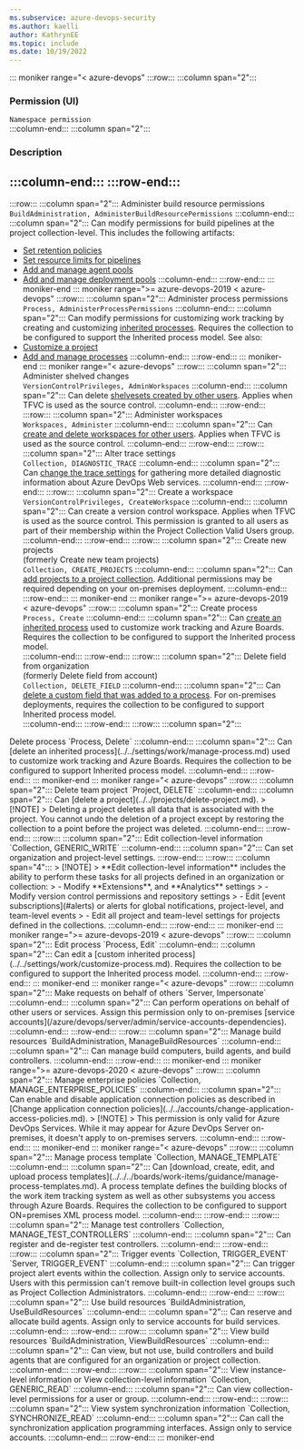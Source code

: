 ```yaml
---
ms.subservice: azure-devops-security
ms.author: kaelli
author: KathrynEE
ms.topic: include
ms.date: 10/19/2022
---
```


<!--- collection-level permissions for cloud (old layout) and on-premises versions ---> 

::: moniker range="< azure-devops"
:::row:::
   :::column span="2":::
   ### Permission (UI)    
   `Namespace permission`  
   :::column-end:::
   :::column span="2":::
  ### Description 
   :::column-end:::
:::row-end:::
---
:::row:::
   :::column span="2":::
  <a id="administer-build-resource-permissions-permission" />Administer build resource permissions  
  `BuildAdministration, AdministerBuildResourcePermissions`
   :::column-end:::
   :::column span="2":::
  Can modify permissions for build pipelines at the project collection-level. This includes the following artifacts: 
  - [Set retention policies](../../../pipelines/policies/retention.md)
  - [Set resource limits for pipelines](../../../pipelines/licensing/concurrent-jobs.md) 
  - [Add and manage agent pools](../../../pipelines/agents/pools-queues.md) 
  - [Add and manage deployment pools](../../../pipelines/release/deployment-groups/index.md) 
   :::column-end:::
:::row-end:::
::: moniker-end
::: moniker range=">= azure-devops-2019 < azure-devops"
:::row:::
   :::column span="2":::
  <a id="administer-process-permissions-permission" />Administer process permissions  
  `Process, AdministerProcessPermissions`
   :::column-end:::
   :::column span="2":::
  Can modify permissions for customizing work tracking by creating and customizing [inherited processes](../../settings/work/inheritance-process-model.md). Requires the collection to be configured to support the Inherited process model. See also: 
  - [Customize a project](../../settings/work/customize-process.md) 
  - [Add and manage processes](../../settings/work/manage-process.md) 
   :::column-end:::
:::row-end:::
::: moniker-end
::: moniker range="< azure-devops"
:::row:::
   :::column span="2":::
  <a id="administer-shelved-changes-permission" />Administer shelved changes  
  `VersionControlPrivileges, AdminWorkspaces`
   :::column-end:::
   :::column span="2":::
  Can delete [shelvesets created by other users](../../../repos/tfvc/suspend-your-work-manage-your-shelvesets.md). Applies when TFVC is used as the source control. 
   :::column-end:::
:::row-end:::
:::row:::
   :::column span="2":::
  <a id="administer-workspaces-permission" />Administer workspaces  
  `Workspaces, Administer`
   :::column-end:::
   :::column span="2":::
  Can [create and delete workspaces for other users](../../../repos/tfvc/create-work-workspaces.md). Applies when TFVC is used as the source control.
   :::column-end:::
:::row-end:::
:::row:::
   :::column span="2":::
  <a id="alter-trace-settings-permission" />Alter trace settings  
  `Collection, DIAGNOSTIC_TRACE`
   :::column-end:::
   :::column span="2":::
  Can [change the trace settings](/previous-versions/ms400797%28v%3dvs.80%29) for gathering more detailed diagnostic information about Azure DevOps Web services.
   :::column-end:::
:::row-end:::
:::row:::
   :::column span="2":::
  <a id="create-a-workspace-permission" />Create a workspace  
  `VersionControlPrivileges, CreateWorkspace`
   :::column-end:::
   :::column span="2":::
  Can create a version control workspace. Applies when TFVC is used as the source control. This permission is granted to all users as part of their membership within the Project Collection Valid Users group.
   :::column-end:::
:::row-end:::
:::row:::
   :::column span="2":::
   <a id="create-new-team-projects-permission" />Create new projects  
   (formerly Create new team projects)  
  `Collection, CREATE_PROJECTS`
   :::column-end:::
   :::column span="2":::
  Can [add projects to a project collection](../../projects/create-project.md). Additional permissions may be required depending on your on-premises deployment. 
   :::column-end:::
:::row-end:::
::: moniker-end
::: moniker range=">= azure-devops-2019 < azure-devops"
:::row:::
   :::column span="2":::
  <a id="create-process-permission" />Create process  
  `Process, Create`
   :::column-end:::
   :::column span="2":::
  Can [create an inherited process](../../settings/work/manage-process.md) used to customize work tracking and Azure Boards. Requires the collection to be configured to support the Inherited process model.  
   :::column-end:::
:::row-end:::
:::row:::
   :::column span="2":::
   <a id="delete-field-permission" />Delete field from organization  
   (formerly Delete field from account)  
  `Collection, DELETE_FIELD`
   :::column-end:::
   :::column span="2":::
  Can [delete a custom field that was added to a process](../../settings/work/customize-process-field.md). For on-premises deployments, requires the collection to be configured to support Inherited process model.  
   :::column-end:::
:::row-end:::
:::row:::
   :::column span="2":::
   <a id="delete-process-permission /"> 
   Delete process  
  `Process, Delete`
   :::column-end:::
   :::column span="2":::
  Can [delete an inherited process](../../settings/work/manage-process.md) used to customize work tracking and Azure Boards. Requires the collection to be configured to support Inherited process model. 
   :::column-end:::
:::row-end:::
::: moniker-end
::: moniker range="< azure-devops"
:::row:::
   :::column span="2":::
  <a id="delete-team-project-permission" /> Delete team project   
  `Project, DELETE`
   :::column-end:::
   :::column span="2":::
  Can [delete a project](../../projects/delete-project.md).
  > [!NOTE]  
  > Deleting a project deletes all data that is associated with the project. You cannot undo the deletion of a project except 
  by restoring the collection to a point before the project was deleted.  
   :::column-end:::
:::row-end:::
:::row:::
   :::column span="2":::
   <a id="edit-collection-level-information-permission">  
   Edit collection-level information  
   `Collection, GENERIC_WRITE`
   :::column-end:::
   :::column span="2":::
   Can set organization and project-level settings.
:::row-end:::
:::row:::
   :::column span="4":::
   > [!NOTE]   
   > **Edit collection-level information** includes the ability to perform these tasks for all projects defined in an organization or collection:  
   > - Modify **Extensions**, and **Analytics**  settings
   > - Modify version control permissions and repository settings
   > - Edit [event subscriptions](#alerts) or alerts for global notifications, project-level, and team-level events 
   > - Edit all project and team-level settings for projects defined in the collections.   
   :::column-end:::
:::row-end:::
::: moniker-end
::: moniker range=">= azure-devops-2019 < azure-devops"
:::row:::
   :::column span="2":::
  <a id="edit-process-permission" />Edit process  
  `Process, Edit`
   :::column-end:::
   :::column span="2":::
  Can edit a [custom inherited process](../../settings/work/customize-process.md). Requires the collection to be configured to support the Inherited process model. 
   :::column-end:::
:::row-end:::
::: moniker-end
::: moniker range="< azure-devops"
:::row:::
   :::column span="2":::
  <a id="make-requests-on-behalf-of-others-permission" />Make requests on behalf of others  
  `Server, Impersonate`    
   :::column-end:::
   :::column span="2":::
  Can perform operations on behalf of other users or services. 
  Assign this permission only to on-premises [service accounts](/azure/devops/server/admin/service-accounts-dependencies). 
   :::column-end:::
:::row-end:::
:::row:::
   :::column span="2":::
  <a id="manage-build-resources-permission" />Manage build resources  
  `BuildAdministration, ManageBuildResources`
   :::column-end:::
   :::column span="2":::
  Can manage build computers, build agents, and build controllers. 
   :::column-end:::
:::row-end:::
::: moniker-end
::: moniker range=">= azure-devops-2020 < azure-devops"
:::row:::
   :::column span="2":::
   <a id="manage-enterprise-policies-permission"></a> Manage enterprise policies  
  `Collection, MANAGE_ENTERPRISE_POLICIES`
   :::column-end:::
   :::column span="2":::
   Can enable and disable application connection policies as described in [Change application connection policies](../../accounts/change-application-access-policies.md). 
   > [!NOTE]
   > This permission is only valid for Azure DevOps Services. While it may appear for Azure DevOps Server on-premises, it doesn't apply to on-premises servers. 
   :::column-end:::
:::row-end:::
::: moniker-end
::: moniker range="< azure-devops"
:::row:::
   :::column span="2":::
  <a id="manage-process-template-permission" />Manage process template  
  `Collection, MANAGE_TEMPLATE`
   :::column-end:::
   :::column span="2":::
  Can [download, create, edit, and upload process templates](../../../boards/work-items/guidance/manage-process-templates.md). A process template defines the building blocks of the work item tracking system as well as other subsystems you access through Azure Boards. Requires the collection to be configured to support ON=premises XML process model.  
   :::column-end:::
:::row-end:::
:::row:::
   :::column span="2":::
  <a id="manage-test-controllers-permission" />Manage test controllers  
  `Collection, MANAGE_TEST_CONTROLLERS`
   :::column-end:::
   :::column span="2":::
  Can register and de-register test controllers. 
   :::column-end:::
:::row-end:::
:::row:::
   :::column span="2":::
  <a id="trigger-events-permission" />Trigger events  
  `Collection, TRIGGER_EVENT`
  `Server, TRIGGER_EVENT`
   :::column-end:::
   :::column span="2":::
  Can trigger project alert events within the collection. Assign only to service accounts. Users with this permission can't remove built-in collection level groups such as Project Collection Administrators. 
   :::column-end:::
:::row-end:::
:::row:::
   :::column span="2":::
  <a id="use-build-resources-permission" />Use build resources  
  `BuildAdministration, UseBuildResources`
   :::column-end:::
   :::column span="2":::
  Can reserve and allocate build agents. Assign only to service accounts for build services.
   :::column-end:::
:::row-end:::
:::row:::
   :::column span="2":::
  <a id="view-build-resources-permission" />View build resources  
  `BuildAdministration, ViewBuildResources`
   :::column-end:::
   :::column span="2":::
  Can view, but not use, build controllers and build agents that are configured for an organization or project collection.  
   :::column-end:::
:::row-end:::
:::row:::
   :::column span="2":::
  <a id="view-collection-level-information-permission" />View instance-level information    
  or View collection-level information  
  `Collection, GENERIC_READ`
   :::column-end:::
   :::column span="2":::
   Can view collection-level permissions for a user or group. 
   :::column-end:::
:::row-end:::
:::row:::
   :::column span="2":::
  <a id="view-system-synchronization-information-permission" />View system synchronization information  
  `Collection, SYNCHRONIZE_READ`  
   :::column-end:::
   :::column span="2":::
  Can call the synchronization application programming interfaces. Assign only to service accounts. 
   :::column-end:::
:::row-end:::
::: moniker-end 
